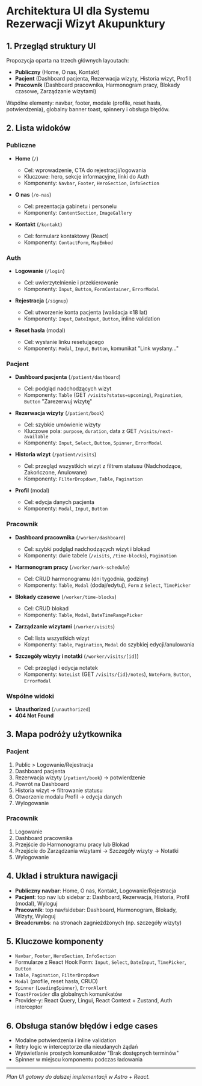 # Architektura UI dla Systemu Rezerwacji Wizyt Akupunktury

## 1. Przegląd struktury UI

Propozycja oparta na trzech głównych layoutach:

- **Publiczny** (Home, O nas, Kontakt)
- **Pacjent** (Dashboard pacjenta, Rezerwacja wizyty, Historia wizyt, Profil)
- **Pracownik** (Dashboard pracownika, Harmonogram pracy, Blokady czasowe, Zarządzanie wizytami)

Wspólne elementy: navbar, footer, modale (profile, reset hasła, potwierdzenia), globalny banner toast, spinnery i obsługa błędów.

## 2. Lista widoków

### Publiczne

- **Home** (`/`)

  - Cel: wprowadzenie, CTA do rejestracji/logowania
  - Kluczowe: hero, sekcje informacyjne, linki do Auth
  - Komponenty: `Navbar`, `Footer`, `HeroSection`, `InfoSection`

- **O nas** (`/o-nas`)

  - Cel: prezentacja gabinetu i personelu
  - Komponenty: `ContentSection`, `ImageGallery`

- **Kontakt** (`/kontakt`)
  - Cel: formularz kontaktowy (React)
  - Komponenty: `ContactForm`, `MapEmbed`

### Auth

- **Logowanie** (`/login`)

  - Cel: uwierzytelnienie i przekierowanie
  - Komponenty: `Input`, `Button`, `FormContainer`, `ErrorModal`

- **Rejestracja** (`/signup`)

  - Cel: utworzenie konta pacjenta (walidacja ≥18 lat)
  - Komponenty: `Input`, `DateInput`, `Button`, inline validation

- **Reset hasła** (modal)
  - Cel: wysłanie linku resetującego
  - Komponenty: `Modal`, `Input`, `Button`, komunikat "Link wysłany..."

### Pacjent

- **Dashboard pacjenta** (`/patient/dashboard`)

  - Cel: podgląd nadchodzących wizyt
  - Komponenty: `Table` (GET `/visits?status=upcoming`), `Pagination`, `Button` "Zarezerwuj wizytę"

- **Rezerwacja wizyty** (`/patient/book`)

  - Cel: szybkie umówienie wizyty
  - Kluczowe pola: `purpose`, `duration`, data z GET `/visits/next-available`
  - Komponenty: `Input`, `Select`, `Button`, `Spinner`, `ErrorModal`

- **Historia wizyt** (`/patient/visits`)

  - Cel: przegląd wszystkich wizyt z filtrem statusu (Nadchodzące, Zakończone, Anulowane)
  - Komponenty: `FilterDropdown`, `Table`, `Pagination`

- **Profil** (modal)
  - Cel: edycja danych pacjenta
  - Komponenty: `Modal`, `Input`, `Button`

### Pracownik

- **Dashboard pracownika** (`/worker/dashboard`)

  - Cel: szybki podgląd nadchodzących wizyt i blokad
  - Komponenty: dwie tabele (`/visits`, `/time-blocks`), `Pagination`

- **Harmonogram pracy** (`/worker/work-schedule`)

  - Cel: CRUD harmonogramu (dni tygodnia, godziny)
  - Komponenty: `Table`, `Modal` (dodaj/edytuj), `Form` z `Select`, `TimePicker`

- **Blokady czasowe** (`/worker/time-blocks`)

  - Cel: CRUD blokad
  - Komponenty: `Table`, `Modal`, `DateTimeRangePicker`

- **Zarządzanie wizytami** (`/worker/visits`)

  - Cel: lista wszystkich wizyt
  - Komponenty: `Table`, `Pagination`, `Modal` do szybkiej edycji/anulowania

- **Szczegóły wizyty i notatki** (`/worker/visits/[id]`)
  - Cel: przegląd i edycja notatek
  - Komponenty: `NoteList` (GET `/visits/{id}/notes`), `NoteForm`, `Button`, `ErrorModal`

### Wspólne widoki

- **Unauthorized** (`/unauthorized`)
- **404 Not Found**

## 3. Mapa podróży użytkownika

### Pacjent

1. Public > Logowanie/Rejestracja
2. Dashboard pacjenta
3. Rezerwacja wizyty (`/patient/book`) → potwierdzenie
4. Powrót na Dashboard
5. Historia wizyt → filtrowanie statusu
6. Otworzenie modalu Profil → edycja danych
7. Wylogowanie

### Pracownik

1. Logowanie
2. Dashboard pracownika
3. Przejście do Harmonogramu pracy lub Blokad
4. Przejście do Zarządzania wizytami → Szczegóły wizyty → Notatki
5. Wylogowanie

## 4. Układ i struktura nawigacji

- **Publiczny navbar**: Home, O nas, Kontakt, Logowanie/Rejestracja
- **Pacjent**: top nav lub sidebar z: Dashboard, Rezerwacja, Historia, Profil (modal), Wyloguj
- **Pracownik**: top nav/sidebar: Dashboard, Harmonogram, Blokady, Wizyty, Wyloguj
- **Breadcrumbs**: na stronach zagnieżdżonych (np. szczegóły wizyty)

## 5. Kluczowe komponenty

- `Navbar`, `Footer`, `HeroSection`, `InfoSection`
- Formularze z React Hook Form: `Input`, `Select`, `DateInput`, `TimePicker`, `Button`
- `Table`, `Pagination`, `FilterDropdown`
- `Modal` (profile, reset hasła, CRUD)
- `Spinner` (`LoadingSpinner`), `ErrorAlert`
- `ToastProvider` dla globalnych komunikatów
- Provider-y: React Query, Lingui, React Context + Zustand, Auth interceptor

## 6. Obsługa stanów błędów i edge cases

- Modalne potwierdzenia i inline validation
- Retry logic w interceptorze dla nieudanych żądań
- Wyświetlanie prostych komunikatów "Brak dostępnych terminów"
- Spinner w miejscu komponentu podczas ładowania

---

_Plan UI gotowy do dalszej implementacji w Astro + React._
